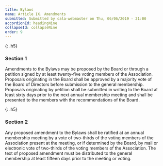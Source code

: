 ```yaml
---
title: Bylaws
name: Article IX. Amendments
submitted: Submitted by cala-webmaster on Thu, 06/06/2019 - 21:00
accordionId: headingNine
collapseId: collapseNine
order: 9
---
```


{: .h5}
### Section 1

Amendments to the Bylaws may be proposed by the Board or through a petition signed by at least twenty-five voting members of the Association. Proposals originating in the Board shall be approved by a majority vote of the Board of Directors before submission to the general membership. Proposals originating by petition shall be submitted in writing to the Board at least sixty days prior to the next annual membership meeting and shall be presented to the members with the recommendations of the Board.

{: .h5}
### Section 2

Any proposed amendment to the Bylaws shall be ratified at an annual membership meeting by a vote of two-thirds of the voting members of the Association present at the meeting, or if determined by the Board, by mail or electronic vote of two-thirds of the voting members of the Association. The text of proposed amendment must be distributed to the general membership at least fifteen days prior to the meeting or voting.
